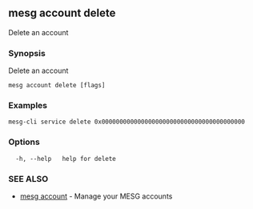 ## mesg account delete

Delete an account

### Synopsis

Delete an account

```
mesg account delete [flags]
```

### Examples

```
mesg-cli service delete 0x0000000000000000000000000000000000000000
```

### Options

```
  -h, --help   help for delete
```

### SEE ALSO

* [mesg account](mesg_account.md)	 - Manage your MESG accounts

